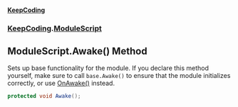 #### [KeepCoding](index.md 'index')
### [KeepCoding](KeepCoding.md 'KeepCoding').[ModuleScript](KeepCoding_ModuleScript.md 'KeepCoding.ModuleScript')
## ModuleScript.Awake() Method
Sets up base functionality for the module. If you declare this method yourself, make sure to call `base.Awake()` to ensure that the module initializes correctly, or use [OnAwake()](KeepCoding_ModuleScript_OnAwake().md 'KeepCoding.ModuleScript.OnAwake()') instead.  
```csharp
protected void Awake();
```
